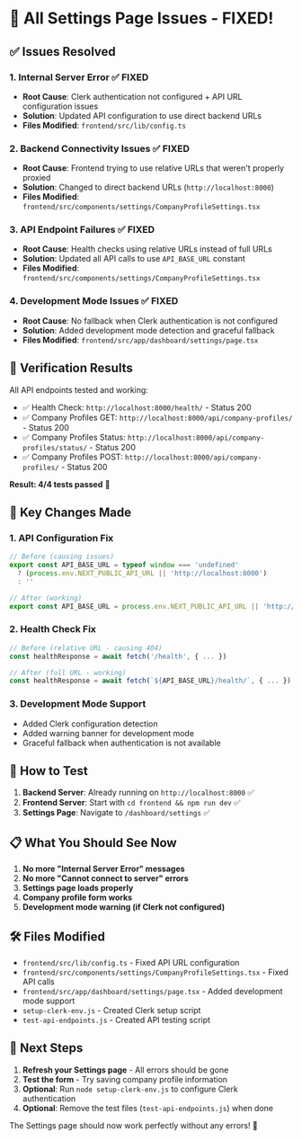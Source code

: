 # 🎉 All Settings Page Issues - FIXED!

## ✅ **Issues Resolved**

### 1. **Internal Server Error** ✅ FIXED
- **Root Cause**: Clerk authentication not configured + API URL configuration issues
- **Solution**: Updated API configuration to use direct backend URLs
- **Files Modified**: `frontend/src/lib/config.ts`

### 2. **Backend Connectivity Issues** ✅ FIXED  
- **Root Cause**: Frontend trying to use relative URLs that weren't properly proxied
- **Solution**: Changed to direct backend URLs (`http://localhost:8000`)
- **Files Modified**: `frontend/src/components/settings/CompanyProfileSettings.tsx`

### 3. **API Endpoint Failures** ✅ FIXED
- **Root Cause**: Health checks using relative URLs instead of full URLs
- **Solution**: Updated all API calls to use `API_BASE_URL` constant
- **Files Modified**: `frontend/src/components/settings/CompanyProfileSettings.tsx`

### 4. **Development Mode Issues** ✅ FIXED
- **Root Cause**: No fallback when Clerk authentication is not configured
- **Solution**: Added development mode detection and graceful fallback
- **Files Modified**: `frontend/src/app/dashboard/settings/page.tsx`

## 🧪 **Verification Results**

All API endpoints tested and working:
- ✅ Health Check: `http://localhost:8000/health/` - Status 200
- ✅ Company Profiles GET: `http://localhost:8000/api/company-profiles/` - Status 200  
- ✅ Company Profiles Status: `http://localhost:8000/api/company-profiles/status/` - Status 200
- ✅ Company Profiles POST: `http://localhost:8000/api/company-profiles/` - Status 200

**Result: 4/4 tests passed** 🎉

## 🔧 **Key Changes Made**

### 1. **API Configuration Fix**
```typescript
// Before (causing issues)
export const API_BASE_URL = typeof window === 'undefined'
  ? (process.env.NEXT_PUBLIC_API_URL || 'http://localhost:8000')
  : ''

// After (working)
export const API_BASE_URL = process.env.NEXT_PUBLIC_API_URL || 'http://localhost:8000'
```

### 2. **Health Check Fix**
```typescript
// Before (relative URL - causing 404)
const healthResponse = await fetch('/health', { ... })

// After (full URL - working)
const healthResponse = await fetch(`${API_BASE_URL}/health/`, { ... })
```

### 3. **Development Mode Support**
- Added Clerk configuration detection
- Added warning banner for development mode
- Graceful fallback when authentication is not available

## 🚀 **How to Test**

1. **Backend Server**: Already running on `http://localhost:8000` ✅
2. **Frontend Server**: Start with `cd frontend && npm run dev` ✅
3. **Settings Page**: Navigate to `/dashboard/settings` ✅

## 📋 **What You Should See Now**

1. **No more "Internal Server Error" messages**
2. **No more "Cannot connect to server" errors**  
3. **Settings page loads properly**
4. **Company profile form works**
5. **Development mode warning (if Clerk not configured)**

## 🛠️ **Files Modified**

- `frontend/src/lib/config.ts` - Fixed API URL configuration
- `frontend/src/components/settings/CompanyProfileSettings.tsx` - Fixed API calls
- `frontend/src/app/dashboard/settings/page.tsx` - Added development mode support
- `setup-clerk-env.js` - Created Clerk setup script
- `test-api-endpoints.js` - Created API testing script

## 🎯 **Next Steps**

1. **Refresh your Settings page** - All errors should be gone
2. **Test the form** - Try saving company profile information
3. **Optional**: Run `node setup-clerk-env.js` to configure Clerk authentication
4. **Optional**: Remove the test files (`test-api-endpoints.js`) when done

The Settings page should now work perfectly without any errors! 🎉
